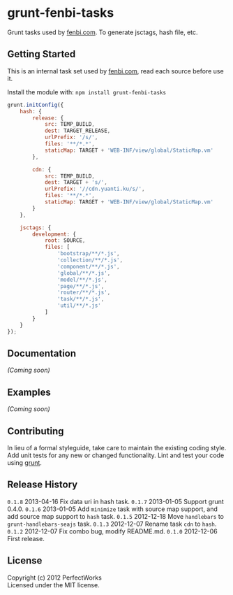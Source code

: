 # grunt-fenbi-tasks

Grunt tasks used by [fenbi.com]. To generate jsctags, hash file, etc.

## Getting Started
This is an internal task set used by [fenbi.com], read each source before use it.

Install the module with: `npm install grunt-fenbi-tasks`

```javascript
grunt.initConfig({
    hash: {
        release: {
            src: TEMP_BUILD,
            dest: TARGET_RELEASE,
            urlPrefix: '/s/',
            files: '**/*.*',
            staticMap: TARGET + 'WEB-INF/view/global/StaticMap.vm'
        },

        cdn: {
            src: TEMP_BUILD,
            dest: TARGET + 's/',
            urlPrefix: '//cdn.yuanti.ku/s/',
            files: '**/*.*',
            staticMap: TARGET + 'WEB-INF/view/global/StaticMap.vm'
        }
    },

    jsctags: {
        development: {
            root: SOURCE,
            files: [
                'bootstrap/**/*.js',
                'collection/**/*.js',
                'component/**/*.js',
                'global/**/*.js',
                'model/**/*.js',
                'page/**/*.js',
                'router/**/*.js',
                'task/**/*.js',
                'util/**/*.js'
            ]
        }
    }
});
```

## Documentation
_(Coming soon)_

## Examples
_(Coming soon)_

## Contributing
In lieu of a formal styleguide, take care to maintain the existing coding style. Add unit tests for any new or changed functionality. Lint and test your code using [grunt](https://github.com/gruntjs/grunt).

## Release History

`0.1.8` 2013-04-16 Fix data uri in hash task.
`0.1.7` 2013-01-05 Support grunt 0.4.0.
`0.1.6` 2013-01-05 Add `minimize` task with source map support, and add source map support to `hash` task.
`0.1.5` 2012-12-18 Move `handlebars` to `grunt-handlebars-seajs` task.
`0.1.3` 2012-12-07 Rename task `cdn` to `hash`.
`0.1.2` 2012-12-07 Fix combo bug, modify README.md.
`0.1.0` 2012-12-06 First release.

## License
Copyright (c) 2012 PerfectWorks  
Licensed under the MIT license.

[fenbi.com]: http://fenbi.com
[SeaJS]: http://seajs.org
